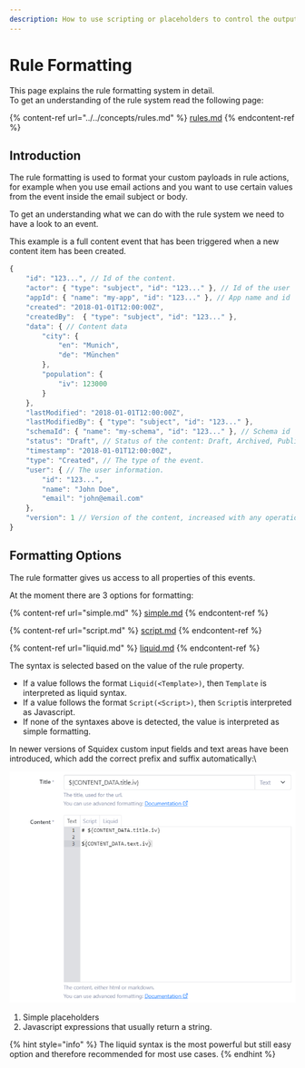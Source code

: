 ```yaml
---
description: How to use scripting or placeholders to control the output of rules.
---
```


# Rule Formatting

This page explains the rule formatting system in detail. \
To get an understanding of the rule system read the following page:

{% content-ref url="../../concepts/rules.md" %}
[rules.md](../../concepts/rules.md)
{% endcontent-ref %}

## Introduction

The rule formatting is used to format your custom payloads in rule actions, for example when you use email actions and you want to use certain values from the event inside the email subject or body.

To get an understanding what we can do with the rule system we need to have a look to an event.

This example is a full content event that has been triggered when a new content item has been created.

```javascript
{
    "id": "123...", // Id of the content.
    "actor": { "type": "subject", "id": "123..." }, // Id of the user
    "appId": { "name": "my-app", "id": "123..." }, // App name and id
    "created": "2018-01-01T12:00:00Z",
    "createdBy":  { "type": "subject", "id": "123..." },
    "data": { // Content data
        "city": {
            "en": "Munich",
            "de": "München"
        },
        "population": {
            "iv": 123000
        }
    },
    "lastModified": "2018-01-01T12:00:00Z",
    "lastModifiedBy": { "type": "subject", "id": "123..." },
    "schemaId": { "name": "my-schema", "id": "123..." }, // Schema id
    "status": "Draft", // Status of the content: Draft, Archived, Published
    "timestamp": "2018-01-01T12:00:00Z",
    "type": "Created", // The type of the event.
    "user": { // The user information.
        "id": "123...",
        "name": "John Doe",
        "email": "john@email.com"
    },
    "version": 1 // Version of the content, increased with any operation
}
```

## Formatting Options

The rule formatter gives us access to all properties of this events.&#x20;

At the moment there are 3 options for formatting:

{% content-ref url="simple.md" %}
[simple.md](simple.md)
{% endcontent-ref %}

{% content-ref url="script.md" %}
[script.md](script.md)
{% endcontent-ref %}

{% content-ref url="liquid.md" %}
[liquid.md](liquid.md)
{% endcontent-ref %}

The syntax is selected based on the value of the rule property.

* If a value follows the format `Liquid(<Template>)`, then `Template` is interpreted as liquid syntax.
* If a value follows the format `Script(<Script>)`, then `Script`is interpreted as Javascript.
* If none of the syntaxes above is detected, the value is interpreted as simple formatting.

In newer versions of Squidex custom input fields and text areas have been introduced, which add the correct prefix and suffix automatically:\


![Custom Editors for rules](<../../../.gitbook/assets/image (68).png>)

1. Simple placeholders
2. Javascript expressions that usually return a string.

{% hint style="info" %}
The liquid syntax is the most powerful but still easy option and therefore recommended for most use cases.
{% endhint %}
